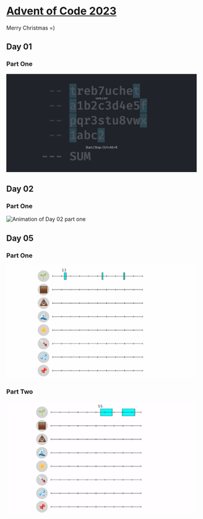 # [Advent of Code 2023](https://adventofcode.com/)

Merry Christmas =)

## Day 01

### Part One
![Animation of Day 01 part one](img/first.gif)

## Day 02

### Part One
![Animation of Day 02 part one](img/second.gif)

## Day 05

### Part One
![Animation of Day 05 part one](img/fifth-a.gif)

### Part Two
![Animation of Day 05 part two](img/fifth-b.gif)
